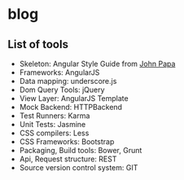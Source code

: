 # blog

## List of tools

* Skeleton: Angular Style Guide from [John Papa](https://github.com/johnpapa/angular-styleguide)
* Frameworks: AngularJS
* Data mapping: underscore.js
* Dom Query Tools: jQuery
* View Layer: AngularJS Template
* Mock Backend: HTTPBackend
* Test Runners: Karma
* Unit Tests: Jasmine
* CSS compilers: Less
* CSS Frameworks: Bootstrap
* Packaging, Build tools: Bower, Grunt
* Api, Request structure: REST
* Source version control system: GIT
